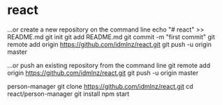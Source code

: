 # react
…or create a new repository on the command line
echo "# react" >> README.md
git init
git add README.md
git commit -m "first commit"
git remote add origin https://github.com/idmlnz/react.git
git push -u origin master

…or push an existing repository from the command line
git remote add origin https://github.com/idmlnz/react.git
git push -u origin master



person-manager
	git clone https://github.com/idmlnz/react.git
  cd react/person-manager
	git install
	npm start
